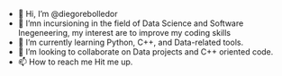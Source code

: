 - 👋 Hi, I’m @diegorebolledor
- 👀 I’mn incursioning in the field of Data Science and Software Inegeneering, my interest are to improve my coding skills 
- 🌱 I’m currently learning Python, C++, and Data-related tools. 
- 💞️ I’m looking to collaborate on Data projects and C++ oriented code.
- 📫 How to reach me Hit me up. 

<!---
diegorebolledor/diegorebolledor is a ✨ special ✨ repository because its `README.md` (this file) appears on your GitHub profile.
You can click the Preview link to take a look at your changes.
--->
